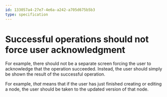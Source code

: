 ```yaml
---
id: 133057a4-27e7-4e6a-a242-a705d675b5b3
type: specification
---
```


# Successful operations should not force user acknowledgment

For example, there should not be a separate screen forcing the user to acknowledge that the operation succeeded. Instead, the user should simply be shown the result of the successful operation.

For example, *that* means that if the user has just finished creating or editing a node, the user should be taken to the updated version of that node.
